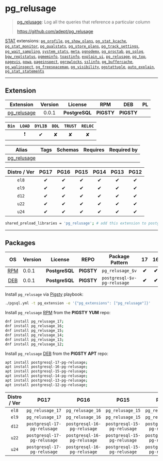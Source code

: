# pg_relusage


> [pg_relusage](https://github.com/adept/pg_relusage): Log all the queries that reference a particular column
>
> https://github.com/adept/pg_relusage





[STAT](/stat) extensions: [`pg_profile`](/pg_profile), [`pg_show_plans`](/pg_show_plans), [`pg_stat_kcache`](/pg_stat_kcache), [`pg_stat_monitor`](/pg_stat_monitor), [`pg_qualstats`](/pg_qualstats), [`pg_store_plans`](/pg_store_plans), [`pg_track_settings`](/pg_track_settings), [`pg_wait_sampling`](/pg_wait_sampling), [`system_stats`](/system_stats), [`meta`](/meta), [`pgnodemx`](/pgnodemx), [`pg_proctab`](/pg_proctab), [`pg_sqlog`](/pg_sqlog), [`bgw_replstatus`](/bgw_replstatus), [`pgmeminfo`](/pgmeminfo), [`toastinfo`](/toastinfo), [`explain_ui`](/explain_ui), [`pg_relusage`](/pg_relusage), [`pg_top`](/pg_top), [`pagevis`](/pagevis), [`powa`](/powa), [`pageinspect`](/pageinspect), [`pgrowlocks`](/pgrowlocks), [`sslinfo`](/sslinfo), [`pg_buffercache`](/pg_buffercache), [`pg_walinspect`](/pg_walinspect), [`pg_freespacemap`](/pg_freespacemap), [`pg_visibility`](/pg_visibility), [`pgstattuple`](/pgstattuple), [`auto_explain`](/auto_explain), [`pg_stat_statements`](/pg_stat_statements)


-------
## Extension


| Extension | Version | License | RPM | DEB | PL |
|-----------|:-------:|:-------:|:---:|:---:|:--:|
| [pg_relusage](https://github.com/adept/pg_relusage) | 0.0.1 | **<span class="tcblue">PostgreSQL</span>** | **<span class="tcwarn">PIGSTY</span>** | **<span class="tcwarn">PIGSTY</span>** |  |



| `Bin` | `LOAD` | `DYLIB` | `DDL` | `TRUST` | `RELOC` |
|:-----:|:------:|:-------:|:-----:|:-------:|:-------:|
|  | <span class="tcred">❗</span> | <span class="tcblue">✔</span> | <span class="tcwarn">✘</span> | <span class="tcwarn">✘</span> | <span class="tcwarn">✘</span> |



| Alias | Tags | Schemas | Requires | Required by |
|-------|------|---------|----------|-------------|
| [pg_relusage](/pg_relusage) |  |  |  |  |



| Distro / Ver | PG17 | PG16 | PG15 | PG14 | PG13 | PG12 |
|:------------:|:----:|:----:|:----:|:----:|:----:|:----:|
| `el8` | <span class="tcblue">✔</span> | <span class="tcblue">✔</span> | <span class="tcblue">✔</span> | <span class="tcblue">✔</span> | <span class="tcblue">✔</span> | <span class="tcblue">✔</span> |
| `el9` | <span class="tcblue">✔</span> | <span class="tcblue">✔</span> | <span class="tcblue">✔</span> | <span class="tcblue">✔</span> | <span class="tcblue">✔</span> | <span class="tcblue">✔</span> |
| `d12` | <span class="tcblue">✔</span> | <span class="tcblue">✔</span> | <span class="tcblue">✔</span> | <span class="tcblue">✔</span> | <span class="tcblue">✔</span> | <span class="tcblue">✔</span> |
| `u22` | <span class="tcblue">✔</span> | <span class="tcblue">✔</span> | <span class="tcblue">✔</span> | <span class="tcblue">✔</span> | <span class="tcblue">✔</span> | <span class="tcblue">✔</span> |
| `u24` | <span class="tcblue">✔</span> | <span class="tcblue">✔</span> | <span class="tcblue">✔</span> | <span class="tcblue">✔</span> | <span class="tcblue">✔</span> | <span class="tcblue">✔</span> |



```bash
shared_preload_libraries = 'pg_relusage'; # add this extension to postgresql.conf
```



-----------


## Packages


| OS | Version | License | REPO | Package Pattern | 17 | 16 | 15 | 14 | 13 | 12 | Dependency |
|:--:|---------|:-------:|:----:|-----------------|:--:|:--:|:--:|:--:|:--:|:--:|------------|
| [RPM](/rpm) | 0.0.1 | **<span class="tcblue">PostgreSQL</span>** | **<span class="tcwarn">PIGSTY</span>** | `pg_relusage_$v` | **<span class="tcwarn">✔</span>** | **<span class="tcwarn">✔</span>** | **<span class="tcwarn">✔</span>** | **<span class="tcwarn">✔</span>** | **<span class="tcwarn">✔</span>** | **<span class="tcwarn">✔</span>** |  |
| [DEB](/deb) | 0.0.1 | **<span class="tcblue">PostgreSQL</span>** | **<span class="tcwarn">PIGSTY</span>** | `postgresql-$v-pg-relusage` | **<span class="tcwarn">✔</span>** | **<span class="tcwarn">✔</span>** | **<span class="tcwarn">✔</span>** | **<span class="tcwarn">✔</span>** | **<span class="tcwarn">✔</span>** | **<span class="tcwarn">✔</span>** |  |



Install `pg_relusage` via [Pigsty](https://pigsty.io/docs/pgext/usage/install/) playbook:

```bash
./pgsql.yml -t pg_extension -e '{"pg_extensions": ["pg_relusage"]}'
```


Install `pg_relusage` [RPM](/rpm) from the **<span class="tcwarn">PIGSTY</span>** **YUM** repo:

```bash
dnf install pg_relusage_17;
dnf install pg_relusage_16;
dnf install pg_relusage_15;
dnf install pg_relusage_14;
dnf install pg_relusage_13;
dnf install pg_relusage_12;
```


Install `pg_relusage` [DEB](/deb) from the **<span class="tcwarn">PIGSTY</span>** **APT** repo:

```bash
apt install postgresql-17-pg-relusage;
apt install postgresql-16-pg-relusage;
apt install postgresql-15-pg-relusage;
apt install postgresql-14-pg-relusage;
apt install postgresql-13-pg-relusage;
apt install postgresql-12-pg-relusage;
```




| Distro / Ver | PG17 | PG16 | PG15 | PG14 | PG13 | PG12 |
|:------------:|:----:|:----:|:----:|:----:|:----:|:----:|
| `el8` | `pg_relusage_17` | `pg_relusage_16` | `pg_relusage_15` | `pg_relusage_14` | `pg_relusage_13` | `pg_relusage_12` |
| `el9` | `pg_relusage_17` | `pg_relusage_16` | `pg_relusage_15` | `pg_relusage_14` | `pg_relusage_13` | `pg_relusage_12` |
| `d12` | `postgresql-17-pg-relusage` | `postgresql-16-pg-relusage` | `postgresql-15-pg-relusage` | `postgresql-14-pg-relusage` | `postgresql-13-pg-relusage` | `postgresql-12-pg-relusage` |
| `u22` | `postgresql-17-pg-relusage` | `postgresql-16-pg-relusage` | `postgresql-15-pg-relusage` | `postgresql-14-pg-relusage` | `postgresql-13-pg-relusage` | `postgresql-12-pg-relusage` |
| `u24` | `postgresql-17-pg-relusage` | `postgresql-16-pg-relusage` | `postgresql-15-pg-relusage` | `postgresql-14-pg-relusage` | `postgresql-13-pg-relusage` | `postgresql-12-pg-relusage` |





